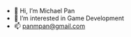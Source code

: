 - 👋 Hi, I’m Michael Pan
- 👀 I’m interested in Game Development
- 📫 panmpan@gmail.com

<!---
panmpan17/panmpan17 is a ✨ special ✨ repository because its `README.md` (this file) appears on your GitHub profile.
You can click the Preview link to take a look at your changes.
--->
